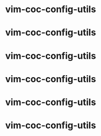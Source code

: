 # vim-coc-config-utils
# vim-coc-config-utils
# vim-coc-config-utils
# vim-coc-config-utils
# vim-coc-config-utils
# vim-coc-config-utils
